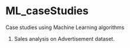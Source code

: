# ML_caseStudies
Case studies using Machine Learning algorithms
1. Sales analysis on Advertisement dataset.
